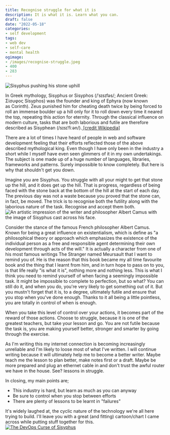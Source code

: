 ```yaml
---
title: Recognise struggle for what it is
description: It is what it is. Learn what you can.
draft: false
date: "2022-05-18"
categories:
- self development
tags:
- web dev
- self-care
- mental health
ogimage:
- /images/recognise-struggle.jpeg
- 400
- 283
---
```


![Sisyphus pushing his stone uphill](/images/recognise-struggle.jpeg)



In Greek mythology, Sisyphus or Sisyphos (/ˈsɪsɪfəs/; Ancient Greek: Σίσυφος Sísyphos) was the founder and king of Ephyra (now known as Corinth). Zeus punished him for cheating death twice by being forced to roll an immense boulder up a hill only for it to roll down every time it neared the top, repeating this action for eternity. Through the classical influence on modern culture, tasks that are both laborious and futile are therefore described as Sisyphean (/sɪsɪˈfiːən/).[ [credit Wikipedia]](https://en.wikipedia.org/wiki/Sisyphus)

There are a lot of times I have heard of people in web and software development feeling that their efforts reflected those of the above described mythological king. Even though I have only been in the industry a short while I myself have even seen glimmers of it in my own undertakings. The subject is one made up of a huge number of languages, libraries, frameworks and patterns. Surely impossible to know completely. But here is why that shouldn't get you down.

Imagine you are Sisyphus. You struggle with all your might to get that stone up the hill, and it does get up the hill. That is progress, regardless of being faced with the stone back at the bottom of the hill at the start of each day. The previous day was not a waste because you proved that the stone can, in fact, be moved. The trick is to recognise both the futility along with the laborious nature of the task. Recognise and accept them both.
![An artistic impression of the writer and philosopher Albert Camus with the image of Sisyphus cast across his face.](/images/recognise-struggle-01.jpeg)

Consider the stance of the famous French philosopher Albert Camus. Known for being a great influence on existentialism, which is define as "a philosophical theory or approach which emphasizes the existence of the individual person as a free and responsible agent determining their own development through acts of the will." It is actually a character from one of his most famous writings The Stranger named Meursault that I want to remind you of. He is the reason that this book became my all time favourite book and the thing that I learnt from him, and in turn hope to pass on to you, is that life really "is what it is", nothing more and nothing less. This is what I think you need to remind yourself of when facing a seemingly impossible task. It might be impossible to complete to perfection, but so what? You can still do it, and when you do, you're very likely to get something out of it. But you mustn't forget that it is, to a degree, ultimately futile and ensure that you stop when you've done enough. Thanks to it all being a little pointless, you are totally in control of when is enough.

When you take this level of control over your actions, it becomes part of the reward of those actions. Choose to struggle, because it is one of the greatest teachers, but take your lesson and go. You are not futile because the task is, you are making yourself better, stronger and smarter by going through the exercise.

As I'm writing this my internet connection is becoming increasingly unreliable and I'm likely to loose most of what I've written. I will continue writing because it will ultimately help me to become a better writer. Maybe teach me the lesson to plan better, make notes first or a draft. Maybe be more prepared and plug an ethernet cable in and don't trust the awful router we have in the house. See? lessons in struggle.

In closing, my main points are;

- This industry is hard, but learn as much as you can anyway
- Be sure to control when you stop between efforts
- There are plenty of lessons to be learnt in "failures"

It's widely laughed at, the cyclic nature of the technology we're all here trying to build. I'll leave you with a great (and fitting) cartoon/chart I came across while putting stuff together for this.
[![The DevOps Curse of Sisyphus](/images/recognise-struggle-02.jpeg)](https://devops.com/the-curse-of-sisyphus/)
